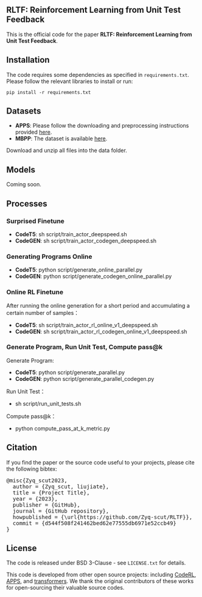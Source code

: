 
## RLTF: Reinforcement Learning from Unit Test Feedback <a name="corl"></a>

This is the official code for the paper **RLTF: Reinforcement Learning from Unit Test Feedback**.
## Installation  

The code requires some dependencies as specified in `requirements.txt`. Please follow the relevant libraries to install or run: 

`pip install -r requirements.txt`


## Datasets
* **APPS**: Please follow the downloading and preprocessing instructions provided [here](https://github.com/hendrycks/apps). 
* **MBPP**: The dataset is available [here](https://github.com/google-research/google-research/tree/master/mbpp). 

Download and unzip all files into the data folder.
## Models
Coming soon.
## Processes 

### Surprised Finetune
* **CodeT5**:  sh script/train_actor_deepspeed.sh 
* **CodeGEN**:  sh script/train_actor_codegen_deepspeed.sh

### Generating Programs Online
* **CodeT5**:  python script/generate_online_parallel.py
* **CodeGEN**:  python script/generate_codegen_online_parallel.py

### Online RL Finetune
After running the online generation for a short period and accumulating a certain number of samples：
* **CodeT5**:  sh script/train_actor_rl_online_v1_deepspeed.sh
* **CodeGEN**: sh script/train_actor_rl_codegen_online_v1_deepspeed.sh

### Generate Program, Run Unit Test, Compute pass@k
Generate Program:
* **CodeT5**:  python script/generate_parallel.py
* **CodeGEN**: python script/generate_parallel_codegen.py

Run Unit Test：
* sh script/run_unit_tests.sh

Compute pass@k：
* python compute_pass_at_k_metric.py
## Citation 

If you find the paper or the source code useful to your projects, please cite the following bibtex: 
<pre>
@misc{Zyq_scut2023,
  author = {Zyq_scut, liujiate},
  title = {Project Title},
  year = {2023},
  publisher = {GitHub},
  journal = {GitHub repository},
  howpublished = {\url{https://github.com/Zyq-scut/RLTF}},
  commit = {d544f508f241462bed62e77555db6971e52ccb49}
}
</pre>


## License 

The code is released under BSD 3-Clause - see `LICENSE.txt` for details.

This code is developed from other open source projects: including [CodeRL](https://github.com/salesforce/CodeRL), [APPS](https://github.com/hendrycks/apps/), and [transformers](https://github.com/huggingface/transformers). We thank the original contributors of these works for open-sourcing their valuable source codes. 

